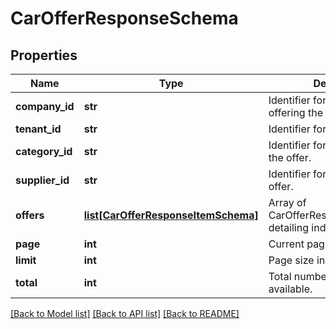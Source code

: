 # CarOfferResponseSchema

## Properties
Name | Type | Description | Notes
------------ | ------------- | ------------- | -------------
**company_id** | **str** | Identifier for the company offering the rental. | [optional] 
**tenant_id** | **str** | Identifier for the tenant. | [optional] 
**category_id** | **str** | Identifier for the category of the offer. | [optional] 
**supplier_id** | **str** | Identifier for the supplier of the offer. | [optional] 
**offers** | [**list[CarOfferResponseItemSchema]**](CarOfferResponseItemSchema.md) | Array of CarOfferResponseItemSchema detailing individual car offers. | [optional] 
**page** | **int** | Current page in pagination. | [optional] 
**limit** | **int** | Page size in pagination. | [optional] 
**total** | **int** | Total number of records available. | [optional] 

[[Back to Model list]](../README.md#documentation-for-models) [[Back to API list]](../README.md#documentation-for-api-endpoints) [[Back to README]](../README.md)

